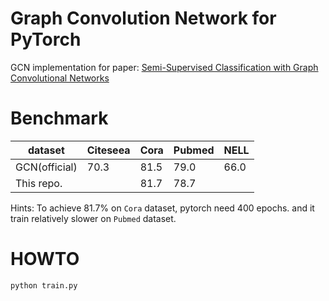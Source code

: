 # Graph Convolution Network for PyTorch

GCN implementation for paper: [Semi-Supervised Classification with Graph Convolutional Networks](https://arxiv.org/pdf/1609.02907.pdf)

# Benchmark

| dataset       | Citeseea | Cora | Pubmed | NELL |
|---------------|----------|------|--------|------|
| GCN(official) | 70.3     | 81.5 | 79.0   | 66.0 |
| This repo.    |          | 81.7 |   78.7  |      |

Hints:
To achieve 81.7% on `Cora` dataset, pytorch need 400 epochs.
and it train relatively slower on `Pubmed` dataset.


# HOWTO
```
python train.py
```

